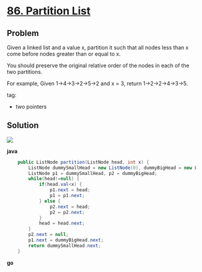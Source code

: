 # [86. Partition List](https://leetcode.com/problems/partition-list/)

## Problem

Given a linked list and a value x, partition it such that all nodes less than x come before nodes greater than or equal to x.

You should preserve the original relative order of the nodes in each of the two partitions.

For example,
Given 1->4->3->2->5->2 and x = 3,
return 1->2->2->4->3->5.

tag:
- two pointers

## Solution

![](http://i.imgur.com/5i5vvk8.jpg)

**java**
```java
    public ListNode partition(ListNode head, int x) {
        ListNode dummySmallHead = new ListNode(0), dummyBigHead = new ListNode(0);
        ListNode p1 = dummySmallHead, p2 = dummyBigHead;
        while(head!=null) {
            if(head.val<x) {
                p1.next = head;
                p1 = p1.next;
            } else {
                p2.next = head;
                p2 = p2.next;
            }
            head = head.next;
        }
        p2.next = null;
        p1.next = dummyBigHead.next;
        return dummySmallHead.next;
    }
```

**go**
```go

```